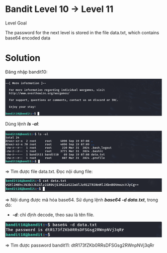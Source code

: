 # Bandit Level 10 → Level 11

Level Goal

The password for the next level is stored in the file data.txt, which contains base64 encoded data

# Solution

Đăng nhập bandit10:

![img](https://github.com/DucThinh47/OverTheWire/blob/main/Bandit/images/image38.png?raw=true)

Dùng lệnh ***ls -al***: 

![img](https://github.com/DucThinh47/OverTheWire/blob/main/Bandit/images/image39.png?raw=true)

=> Tìm được file data.txt. Đọc nội dung file: 

![img](https://github.com/DucThinh47/OverTheWire/blob/main/Bandit/images/image40.png?raw=true)

=> Nội dung được mã hóa base64. Sử dụng lệnh ***base64 -d data.txt***, trong đó: 

- ***-d***: chỉ định decode, theo sau là tên file.

![img](https://github.com/DucThinh47/OverTheWire/blob/main/Bandit/images/image41.png?raw=true)

=> Tìm được password bandit11: dtR173fZKb0RRsDFSGsg2RWnpNVj3qRr




